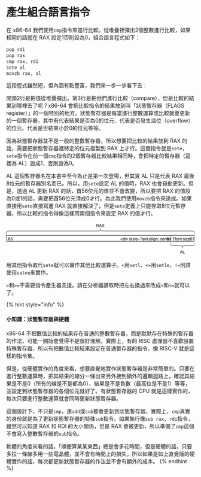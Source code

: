 # 產生組合語言指令

在 x86-64 我們使用`cmp`指令來進行比較。從堆疊裡彈出2個整數進行比較，如果相同的話就在 RAX 設定1否則設為0，組合語言程式如下：

```text
pop rdi
pop rax
cmp rax, rdi
sete al
movzb rax, al
```

這段程式雖然短，但內涵有點豐富，我們來一步一步看下去：

開頭2行是把值從堆疊彈出。第3行是把他們進行比較（compare），但是比較的結果到哪裡去了呢？x86-64 會把比較指令的結果放到叫「狀態暫存器（FLAGS register）」的一個特別的地方。狀態暫存器是每當進行整數運算或比較就會更新的一個暫存器，其中有代表結果是否為0的位元、代表是否發生溢位（overflow）的位元、代表是否結果小於0的位元等等。

因為狀態暫存器並不是一般的整數暫存器，所以想要把比較的結果放到 RAX 的話，需要把狀態暫存器裡特定的位元複製到 RAX 上才行。這個指令就是`sete`，`sete`指令在前一個`cmp`指令的2個暫存器比較結果相同時，會把特定的暫存器（這裡為 AL）設成1，否則設為0。

AL 這個暫存器名在本書中至今為止是第一次登場，但其實 AL 只是代表 RAX 最後8位元的暫存器別名而已。所以，用`sete`設定 AL 的值時，RAX 也會自動更新。但是，透過 AL 更新 RAX 的話，首56位元的值並不會改變，所以要把 RAX 的值設為0或1的話，需要把首56位元清成0才行。為此我們使用`movzb`指令來達成。如果直接用`sete`直接寫進 RAX 就直接解決了，但是`sete`定義上只能存取8位元暫存器，所以比較的指令得像這樣用兩個指令來設定 RAX 的值才行。

![](../../.gitbook/assets/index%20%285%29.svg)

用其他指令取代`sete`就可以實作其他比較運算子。`<`用`setl`、`<=`用`setle`，`!=`則請使用`setne`來實作。

`>`和`>=`不需要指令產生器支援。請在分析器讀取時把左右換過來改成`<`和`<=`就可以了。

{% hint style="info" %}
#### 小知識：狀態暫存器與硬體

x86-64 不把數值比較的結果存在普通的整數暫存器，而是默默存在特殊的暫存器的作法，可能一開始會覺得不是很好理解。實際上，有的 RISC 處理器不喜歡設置特殊暫存器，所以有把數值比較結果設定在普通暫存器的指令。像 RISC-V 就是這樣的指令集。

但是，從硬體實作的角度來看，想要直覺地實作狀態暫存器是非常簡單的。只要在進行整數運算時，把其結果的線分一條出來另外接到額外的邏輯迴路上，確認其結果是不是0（所有的線是不是都為0）、結果是不是負數（最高位是不是1）等等，並設定到狀態暫存器的各個位元就好了。有狀態暫存器的 CPU 就是這樣實作的，每次只要進行整數運算就會同時更新狀態暫存器。

這個設計下，不只是`cmp`，連`add`或`sub`都會更新到狀態暫存器。實際上，`cmp`真實的身份就是為了更新狀態暫存器的特殊`sub`指令。如果執行像`sub rax, rdi`指令，雖然可以知道 RAX 和 RDI 的大小關係，但是 RAX 會被更新，所以準備了`cmp`這個不會寫入整數暫存器的`sub`指令。

軟體的角度來看的話，「順便算某某東西」總是會多花時間，但是硬體的話，只要多拉一條線多用一些電晶體，並不會有時間上的損失，所以如果是如上直覺版的硬體實作的話，每次都更新狀態暫存器的作法並不會有額外的成本。
{% endhint %}

